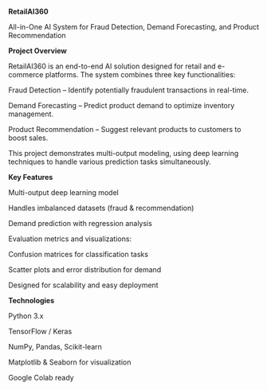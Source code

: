 **RetailAI360**

All-in-One AI System for Fraud Detection, Demand Forecasting, and Product Recommendation


**Project Overview**

RetailAI360 is an end-to-end AI solution designed for retail and e-commerce platforms. The system combines three key functionalities:

Fraud Detection – Identify potentially fraudulent transactions in real-time.

Demand Forecasting – Predict product demand to optimize inventory management.

Product Recommendation – Suggest relevant products to customers to boost sales.

This project demonstrates multi-output modeling, using deep learning techniques to handle various prediction tasks simultaneously.


**Key Features**

Multi-output deep learning model

Handles imbalanced datasets (fraud & recommendation)

Demand prediction with regression analysis

Evaluation metrics and visualizations:

Confusion matrices for classification tasks

Scatter plots and error distribution for demand

Designed for scalability and easy deployment


**Technologies**

Python 3.x

TensorFlow / Keras

NumPy, Pandas, Scikit-learn

Matplotlib & Seaborn for visualization

Google Colab ready




